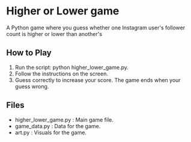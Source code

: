# Higher or Lower game
A Python game where you guess whether one Instagram user's follower count is higher or lower than another's

## How to Play
1. Run the script: python higher_lower_game.py.
2. Follow the instructions on the screen.
3. Guess correctly to increase your score. The game ends when your guess wrong.

## Files
- higher_lower_game.py : Main game file.
- game_data.py : Data for the game.
- art.py : Visuals for the game.
